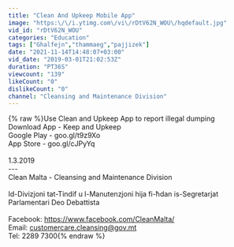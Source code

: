 ```yaml
---
title: "Clean And Upkeep Mobile App"
image: "https:\/\/i.ytimg.com\/vi\/rDtV62N_WOU\/hqdefault.jpg"
vid_id: "rDtV62N_WOU"
categories: "Education"
tags: ["Ghalfejn","thammaeg","pajjizek"]
date: "2021-11-14T14:48:07+03:00"
vid_date: "2019-03-01T21:02:53Z"
duration: "PT36S"
viewcount: "139"
likeCount: "0"
dislikeCount: "0"
channel: "Cleansing and Maintenance Division"
---
```

{% raw %}Use Clean and Upkeep App to report illegal dumping<br />Download App - Keep and Upkeep <br />Google Play - goo.gl/t9z9Xo <br />App Store - goo.gl/cJPyYq<br /><br />1.3.2019<br />---<br />Clean Malta - Cleansing and Maintenance Division<br /><br />Id-Divizjoni tat-Tindif u l-Manutenzjoni hija fi-ħdan is-Segretarjat Parlamentari Deo Debattista <br /><br />Facebook: <a rel="nofollow" target="blank" href="https://www.facebook.com/CleanMalta/">https://www.facebook.com/CleanMalta/</a><br />Email: customercare.cleansing@gov.mt<br />Tel: 2289 7300{% endraw %}
